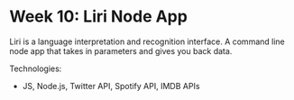 # Week 10: Liri Node App
Liri is a language interpretation and recognition interface. A command line node app that takes in parameters and gives you back data.

Technologies:
* JS, Node.js, Twitter API, Spotify API, IMDB APIs

